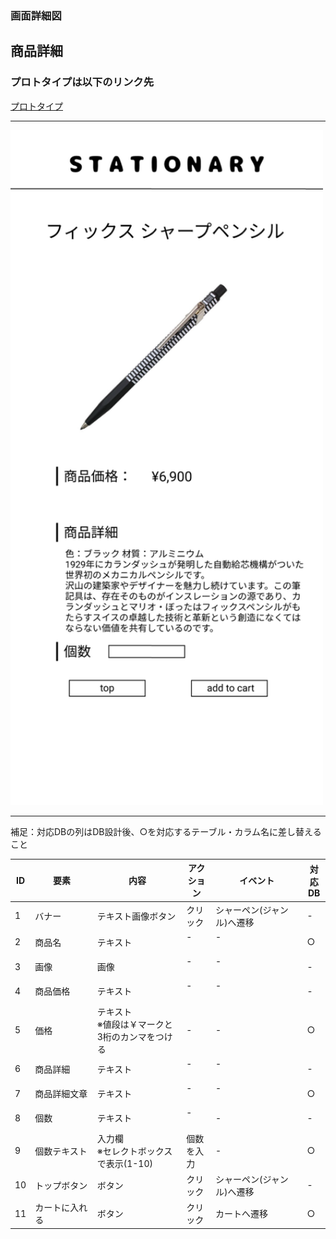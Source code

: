 ### 画面詳細図
## 商品詳細
### プロトタイプは以下のリンク先
[プロトタイプ](https://www.figma.com/file/YN8g4ahM3raStzCZMDXhNA/stationary?node-id=1%3A2)
*****
<img src="../img/商品詳細.png" width="500">

*****
補足：対応DBの列はDB設計後、○を対応するテーブル・カラム名に差し替えること

| ID | 要素 | 内容 | アクション | イベント | 対応DB |
|----|------|-----|------------|---------|-------|
|1   |バナー　　　　|テキスト画像ボタン|クリック　|シャーペン(ジャンル)へ遷移|-|
|2   |商品名　　　　|テキスト　　　　　|-    　　|-        　　　　　　　　　|○|
|3   |画像　　　　　|画像　　　　　　　|-    　　|-       　　　　　 　　　　|-|
|4   |商品価格　　　|テキスト　　　　　|-    　　|-        　　　　　　　　　|-|
|5   |価格　　　　　|テキスト<br>※値段は￥マークと3桁のカンマをつける|-|-　　　|○|
|6   |商品詳細　　　|テキスト　　　　　|-    　　|-        　　　　　　　　　|-|
|7   |商品詳細文章　|テキスト　　　　　|-    　　|-        　　　　　　　　　|○|
|8   |個数　　　　　|テキスト　　　　　|-    　　|-        　　　　　      |-|
|9   |個数テキスト　|入力欄<br>※セレクトボックスで表示(1-10)|個数を入力|-    |○|
|10  |トップボタン　|ボタン　　　　　　|クリック　|シャーペン(ジャンル)へ遷移|-|
|11  |カートに入れる|ボタン　　　　　　|クリック　|カートへ遷移　　　　　　　|○|
